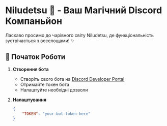 # Niludetsu 🌸 - Ваш Магічний Discord Компаньйон

Ласкаво просимо до чарівного світу Niludetsu, де функціональність зустрічається з веселощами! ✨
## 🚀 Початок Роботи

1. **Створення бота**
   - Створіть свого бота на [Discord Developer Portal](https://discord.com/developers/applications)
   - Отримайте токен бота
   - Налаштуйте необхідні дозволи

2. **Налаштування**
   ```json
   {
       "TOKEN": "your-bot-token-here"
   }
   ```